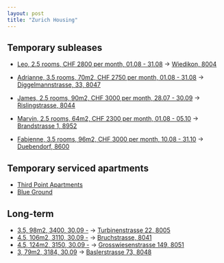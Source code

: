 ```yaml
---
layout: post
title: "Zurich Housing"
---
```



## Temporary subleases
- [Leo, 2.5 rooms, CHF 2800 per month, 01.08 - 31.08](https://flatfox.ch/en/flat/8004-zurich/1261499/) $\rightarrow$ [Wiedikon, 8004](https://maps.app.goo.gl/u2k2rG3xC6oP3t7f9)

- [Adrianne, 3.5 rooms, 70m2, CHF 2750 per month, 01.08 - 31.08](https://flatfox.ch/en/flat/diggelmannstrasse-33-8047-zurich/1261145/) $\rightarrow$ [Diggelmannstrasse, 33, 8047](https://maps.app.goo.gl/U2w9VRWMiqyHkoVZ6)

- [James, 2.5 rooms, 90m2, CHF 3000 per month, 28.07 - 30.09](https://flatfox.ch/en/flat/rislingstrasse-8044-zurich/1260881/) $\rightarrow$ [Rislingstrasse, 8044](https://maps.app.goo.gl/VzzbXL47LXJTzT7x9)

- [Marvin, 2.5 rooms, 64m2, CHF 2300 per month, 01.08 - 05.10](https://flatfox.ch/en/flat/brandstrasse-1-8952-schlieren/1221973/) $\rightarrow$ [Brandstrasse 1, 8952](https://maps.app.goo.gl/ozduvZfvQcUWEggk8)

- [Fabienne, 3.5 rooms, 96m2, CHF 3000 per month, 10.08 - 31.10](https://flatfox.ch/en/flat/8600-dubendorf/1216917/) $\rightarrow$ [Duebendorf, 8600](https://maps.app.goo.gl/k7SqoYxtCpV2Qbrk7)

## Temporary serviced apartments
- [Third Point Apartments](https://www.tp-apartments.ch/)
- [Blue Ground](https://www.theblueground.com/)

## Long-term
- [3.5, 98m2, 3400, 30.09 -](https://www.homegate.ch/rent/4001303650) $\rightarrow$ [Turbinenstrasse 22, 8005](https://maps.app.goo.gl/9QrXsYhLctkNxkpv6)
- [4.5, 106m2, 3110, 30.09 -](https://www.homegate.ch/rent/4001281450) $\rightarrow$ [Bruchstrasse, 8041](https://maps.app.goo.gl/EgY8hgYvcbmXXBHG8)
- [4.5, 124m2, 3150, 30.09 -](https://www.homegate.ch/rent/4001295438) $\rightarrow$ [Grosswiesenstrasse 149, 8051](https://maps.app.goo.gl/zNtCYWBwFhDuZgqt7)
- [3, 79m2, 3184, 30.09](https://www.homegate.ch/rent/4001281453) $\rightarrow$ [Baslerstrasse 73, 8048](https://maps.app.goo.gl/XaqZM9u7ZusG9mrq8)
